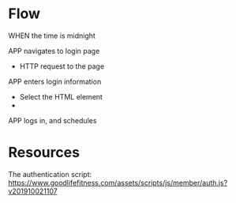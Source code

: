 # Flow

WHEN the time is midnight

APP navigates to login page
* HTTP request to the page

APP enters login information
* Select the HTML element
* 

APP logs in, and schedules

# Resources

The authentication script:
https://www.goodlifefitness.com/assets/scripts/js/member/auth.js?v201910021107
